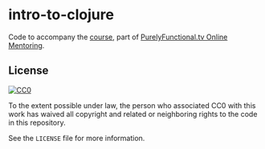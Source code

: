 # intro-to-clojure

Code to accompany the [course][course], part of
[PurelyFunctional.tv Online Mentoring][mentoring].

[course]: https://purelyfunctional.tv/
[mentoring]: https://purelyfunctional.tv/

## License

[![CC0](http://i.creativecommons.org/p/zero/1.0/88x31.png)](http://creativecommons.org/publicdomain/zero/1.0/)

To the extent possible under law, the person who associated CC0 with
this work has waived all copyright and related or neighboring rights
to the code in this repository.

See the `LICENSE` file for more information.
